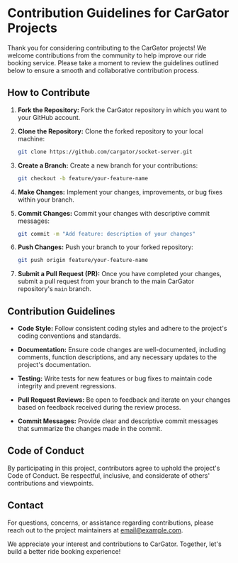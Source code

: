 # Contribution Guidelines for CarGator Projects

Thank you for considering contributing to the CarGator projects! We welcome contributions from the community to help improve our ride booking service. Please take a moment to review the guidelines outlined below to ensure a smooth and collaborative contribution process.

## How to Contribute

1. **Fork the Repository:** Fork the CarGator repository in which you want to your GitHub account.

2. **Clone the Repository:** Clone the forked repository to your local machine:

    ```bash
    git clone https://github.com/cargator/socket-server.git
    ```

3. **Create a Branch:** Create a new branch for your contributions:

    ```bash
    git checkout -b feature/your-feature-name
    ```

4. **Make Changes:** Implement your changes, improvements, or bug fixes within your branch.

5. **Commit Changes:** Commit your changes with descriptive commit messages:

    ```bash
    git commit -m "Add feature: description of your changes"
    ```

6. **Push Changes:** Push your branch to your forked repository:

    ```bash
    git push origin feature/your-feature-name
    ```

7. **Submit a Pull Request (PR):** Once you have completed your changes, submit a pull request from your branch to the main CarGator repository's `main` branch.

## Contribution Guidelines

- **Code Style:** Follow consistent coding styles and adhere to the project's coding conventions and standards.

- **Documentation:** Ensure code changes are well-documented, including comments, function descriptions, and any necessary updates to the project's documentation.

- **Testing:** Write tests for new features or bug fixes to maintain code integrity and prevent regressions.

- **Pull Request Reviews:** Be open to feedback and iterate on your changes based on feedback received during the review process.

- **Commit Messages:** Provide clear and descriptive commit messages that summarize the changes made in the commit.

## Code of Conduct

By participating in this project, contributors agree to uphold the project's Code of Conduct. Be respectful, inclusive, and considerate of others' contributions and viewpoints.

## Contact

For questions, concerns, or assistance regarding contributions, please reach out to the project maintainers at [email@example.com](mailto:email@example.com).

We appreciate your interest and contributions to CarGator. Together, let's build a better ride booking experience!

